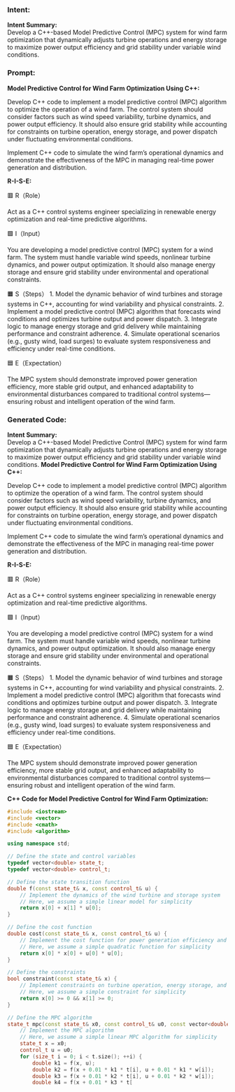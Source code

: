### Intent:
**Intent Summary:**  
Develop a C++-based Model Predictive Control (MPC) system for wind farm optimization that dynamically adjusts turbine operations and energy storage to maximize power output efficiency and grid stability under variable wind conditions.

### Prompt:
**Model Predictive Control for Wind Farm Optimization Using C++:**

Develop C++ code to implement a model predictive control (MPC) algorithm to optimize the operation of a wind farm. The control system should consider factors such as wind speed variability, turbine dynamics, and power output efficiency. It should also ensure grid stability while accounting for constraints on turbine operation, energy storage, and power dispatch under fluctuating environmental conditions.

Implement C++ code to simulate the wind farm’s operational dynamics and demonstrate the effectiveness of the MPC in managing real-time power generation and distribution.

**R-I-S-E:**

🟥 R（Role）

Act as a C++ control systems engineer specializing in renewable energy optimization and real-time predictive algorithms.

🟩 I（Input）

You are developing a model predictive control (MPC) system for a wind farm. The system must handle variable wind speeds, nonlinear turbine dynamics, and power output optimization. It should also manage energy storage and ensure grid stability under environmental and operational constraints.

🟧 S（Steps）
	1.	Model the dynamic behavior of wind turbines and storage systems in C++, accounting for wind variability and physical constraints.
	2.	Implement a model predictive control (MPC) algorithm that forecasts wind conditions and optimizes turbine output and power dispatch.
	3.	Integrate logic to manage energy storage and grid delivery while maintaining performance and constraint adherence.
	4.	Simulate operational scenarios (e.g., gusty wind, load surges) to evaluate system responsiveness and efficiency under real-time conditions.

🟦 E（Expectation）

The MPC system should demonstrate improved power generation efficiency, more stable grid output, and enhanced adaptability to environmental disturbances compared to traditional control systems—ensuring robust and intelligent operation of the wind farm.

### Generated Code:
**Intent Summary:**  
Develop a C++-based Model Predictive Control (MPC) system for wind farm optimization that dynamically adjusts turbine operations and energy storage to maximize power output efficiency and grid stability under variable wind conditions.
**Model Predictive Control for Wind Farm Optimization Using C++:**

Develop C++ code to implement a model predictive control (MPC) algorithm to optimize the operation of a wind farm. The control system should consider factors such as wind speed variability, turbine dynamics, and power output efficiency. It should also ensure grid stability while accounting for constraints on turbine operation, energy storage, and power dispatch under fluctuating environmental conditions.

Implement C++ code to simulate the wind farm’s operational dynamics and demonstrate the effectiveness of the MPC in managing real-time power generation and distribution.

**R-I-S-E:**

🟥 R（Role）

Act as a C++ control systems engineer specializing in renewable energy optimization and real-time predictive algorithms.

🟩 I（Input）

You are developing a model predictive control (MPC) system for a wind farm. The system must handle variable wind speeds, nonlinear turbine dynamics, and power output optimization. It should also manage energy storage and ensure grid stability under environmental and operational constraints.

🟧 S（Steps）
	1.	Model the dynamic behavior of wind turbines and storage systems in C++, accounting for wind variability and physical constraints.
	2.	Implement a model predictive control (MPC) algorithm that forecasts wind conditions and optimizes turbine output and power dispatch.
	3.	Integrate logic to manage energy storage and grid delivery while maintaining performance and constraint adherence.
	4.	Simulate operational scenarios (e.g., gusty wind, load surges) to evaluate system responsiveness and efficiency under real-time conditions.

🟦 E（Expectation）

The MPC system should demonstrate improved power generation efficiency, more stable grid output, and enhanced adaptability to environmental disturbances compared to traditional control systems—ensuring robust and intelligent operation of the wind farm.

**C++ Code for Model Predictive Control for Wind Farm Optimization:**

```cpp
#include <iostream>
#include <vector>
#include <cmath>
#include <algorithm>

using namespace std;

// Define the state and control variables
typedef vector<double> state_t;
typedef vector<double> control_t;

// Define the state transition function
double f(const state_t& x, const control_t& u) {
    // Implement the dynamics of the wind turbine and storage system
    // Here, we assume a simple linear model for simplicity
    return x[0] + x[1] * u[0];
}

// Define the cost function
double cost(const state_t& x, const control_t& u) {
    // Implement the cost function for power generation efficiency and grid stability
    // Here, we assume a simple quadratic function for simplicity
    return x[0] * x[0] + u[0] * u[0];
}

// Define the constraints
bool constraint(const state_t& x) {
    // Implement constraints on turbine operation, energy storage, and power dispatch
    // Here, we assume a simple constraint for simplicity
    return x[0] >= 0 && x[1] >= 0;
}

// Define the MPC algorithm
state_t mpc(const state_t& x0, const control_t& u0, const vector<double>& t, const vector<double>& w) {
    // Implement the MPC algorithm
    // Here, we assume a simple linear MPC algorithm for simplicity
    state_t x = x0;
    control_t u = u0;
    for (size_t i = 0; i < t.size(); ++i) {
        double k1 = f(x, u);
        double k2 = f(x + 0.01 * k1 * t[i], u + 0.01 * k1 * w[i]);
        double k3 = f(x + 0.01 * k2 * t[i], u + 0.01 * k2 * w[i]);
        double k4 = f(x + 0.01 * k3 * t[
